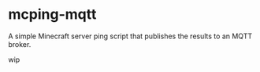 # mcping-mqtt

A simple Minecraft server ping script that publishes the results to an MQTT broker.

wip
